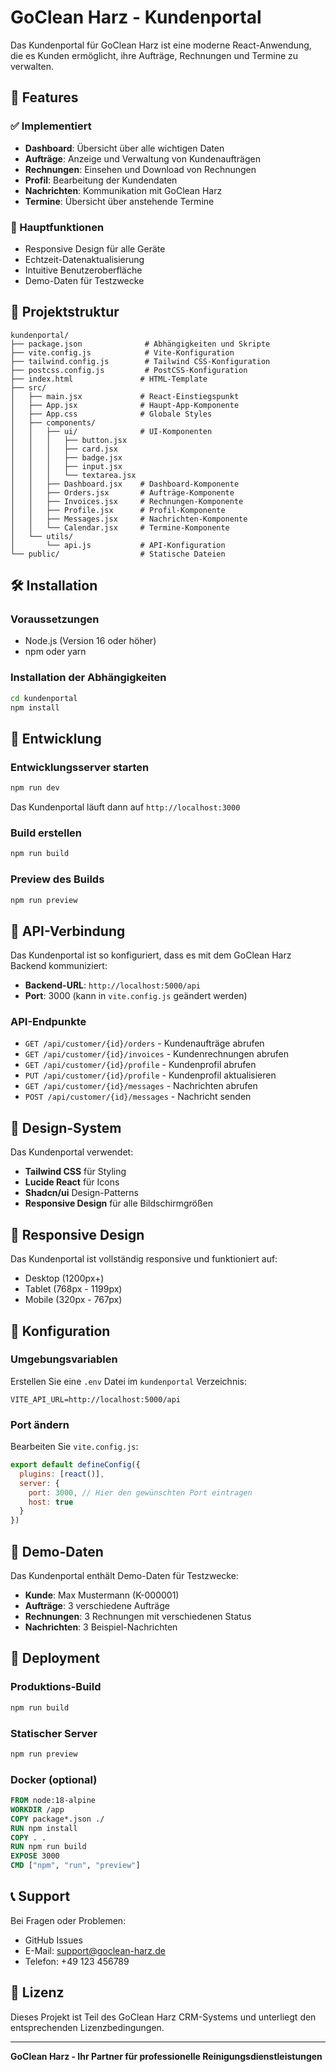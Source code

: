 # GoClean Harz - Kundenportal

Das Kundenportal für GoClean Harz ist eine moderne React-Anwendung, die es Kunden ermöglicht, ihre Aufträge, Rechnungen und Termine zu verwalten.

## 🚀 Features

### ✅ Implementiert
- **Dashboard**: Übersicht über alle wichtigen Daten
- **Aufträge**: Anzeige und Verwaltung von Kundenaufträgen
- **Rechnungen**: Einsehen und Download von Rechnungen
- **Profil**: Bearbeitung der Kundendaten
- **Nachrichten**: Kommunikation mit GoClean Harz
- **Termine**: Übersicht über anstehende Termine

### 🎯 Hauptfunktionen
- Responsive Design für alle Geräte
- Echtzeit-Datenaktualisierung
- Intuitive Benutzeroberfläche
- Demo-Daten für Testzwecke

## 📁 Projektstruktur

```
kundenportal/
├── package.json              # Abhängigkeiten und Skripte
├── vite.config.js            # Vite-Konfiguration
├── tailwind.config.js        # Tailwind CSS-Konfiguration
├── postcss.config.js         # PostCSS-Konfiguration
├── index.html               # HTML-Template
├── src/
│   ├── main.jsx             # React-Einstiegspunkt
│   ├── App.jsx              # Haupt-App-Komponente
│   ├── App.css              # Globale Styles
│   ├── components/
│   │   ├── ui/              # UI-Komponenten
│   │   │   ├── button.jsx
│   │   │   ├── card.jsx
│   │   │   ├── badge.jsx
│   │   │   ├── input.jsx
│   │   │   └── textarea.jsx
│   │   ├── Dashboard.jsx    # Dashboard-Komponente
│   │   ├── Orders.jsx       # Aufträge-Komponente
│   │   ├── Invoices.jsx     # Rechnungen-Komponente
│   │   ├── Profile.jsx      # Profil-Komponente
│   │   ├── Messages.jsx     # Nachrichten-Komponente
│   │   └── Calendar.jsx     # Termine-Komponente
│   └── utils/
│       └── api.js           # API-Konfiguration
└── public/                  # Statische Dateien
```

## 🛠️ Installation

### Voraussetzungen
- Node.js (Version 16 oder höher)
- npm oder yarn

### Installation der Abhängigkeiten
```bash
cd kundenportal
npm install
```

## 🚀 Entwicklung

### Entwicklungsserver starten
```bash
npm run dev
```

Das Kundenportal läuft dann auf `http://localhost:3000`

### Build erstellen
```bash
npm run build
```

### Preview des Builds
```bash
npm run preview
```

## 🔗 API-Verbindung

Das Kundenportal ist so konfiguriert, dass es mit dem GoClean Harz Backend kommuniziert:

- **Backend-URL**: `http://localhost:5000/api`
- **Port**: 3000 (kann in `vite.config.js` geändert werden)

### API-Endpunkte
- `GET /api/customer/{id}/orders` - Kundenaufträge abrufen
- `GET /api/customer/{id}/invoices` - Kundenrechnungen abrufen
- `GET /api/customer/{id}/profile` - Kundenprofil abrufen
- `PUT /api/customer/{id}/profile` - Kundenprofil aktualisieren
- `GET /api/customer/{id}/messages` - Nachrichten abrufen
- `POST /api/customer/{id}/messages` - Nachricht senden

## 🎨 Design-System

Das Kundenportal verwendet:
- **Tailwind CSS** für Styling
- **Lucide React** für Icons
- **Shadcn/ui** Design-Patterns
- **Responsive Design** für alle Bildschirmgrößen

## 📱 Responsive Design

Das Kundenportal ist vollständig responsive und funktioniert auf:
- Desktop (1200px+)
- Tablet (768px - 1199px)
- Mobile (320px - 767px)

## 🔧 Konfiguration

### Umgebungsvariablen
Erstellen Sie eine `.env` Datei im `kundenportal` Verzeichnis:

```env
VITE_API_URL=http://localhost:5000/api
```

### Port ändern
Bearbeiten Sie `vite.config.js`:

```javascript
export default defineConfig({
  plugins: [react()],
  server: {
    port: 3000, // Hier den gewünschten Port eintragen
    host: true
  }
})
```

## 🧪 Demo-Daten

Das Kundenportal enthält Demo-Daten für Testzwecke:
- **Kunde**: Max Mustermann (K-000001)
- **Aufträge**: 3 verschiedene Aufträge
- **Rechnungen**: 3 Rechnungen mit verschiedenen Status
- **Nachrichten**: 3 Beispiel-Nachrichten

## 🚀 Deployment

### Produktions-Build
```bash
npm run build
```

### Statischer Server
```bash
npm run preview
```

### Docker (optional)
```dockerfile
FROM node:18-alpine
WORKDIR /app
COPY package*.json ./
RUN npm install
COPY . .
RUN npm run build
EXPOSE 3000
CMD ["npm", "run", "preview"]
```

## 📞 Support

Bei Fragen oder Problemen:
- GitHub Issues
- E-Mail: support@goclean-harz.de
- Telefon: +49 123 456789

## 📄 Lizenz

Dieses Projekt ist Teil des GoClean Harz CRM-Systems und unterliegt den entsprechenden Lizenzbedingungen.

---

**GoClean Harz - Ihr Partner für professionelle Reinigungsdienstleistungen**

